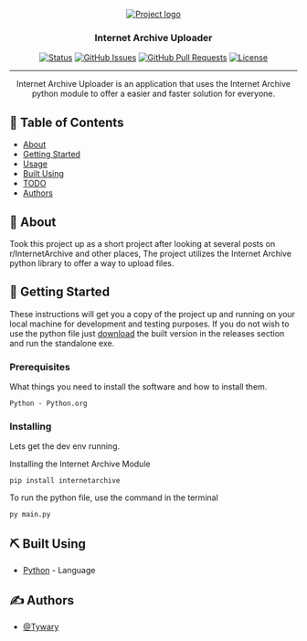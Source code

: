 <p align="center">
  <a href="" rel="noopener">
 <img src="https://i.imgur.com/giCvs6o.png" alt="Project logo"></a>
</p>

<h3 align="center">Internet Archive Uploader</h3>

<div align="center">

[![Status](https://img.shields.io/badge/status-active-success.svg)]()
[![GitHub Issues](https://img.shields.io/github/issues/Tywary/IA-Upload.svg)](https://github.com/Tywary/IA-Upload/issues)
[![GitHub Pull Requests](https://img.shields.io/github/issues-pr/Tywary/IA-Upload.svg)](https://github.com/Tywary/IA-Upload/pulls)
[![License](https://img.shields.io/badge/license-MIT-blue.svg)](/LICENSE)

</div>

---

<p align="center"> Internet Archive Uploader is an application that uses the Internet Archive python module to offer a easier and faster solution for everyone.
    <br> 
</p>

## 📝 Table of Contents

- [About](#about)
- [Getting Started](#getting_started)
- [Usage](#usage)
- [Built Using](#built_using)
- [TODO](../TODO.md)
- [Authors](#authors)


## 🧐 About <a name = "about"></a>

Took this project up as a short project after looking at several posts on r/InternetArchive and other places, The project utilizes the Internet Archive python library to offer a way to upload files.

## 🏁 Getting Started <a name = "getting_started"></a>

These instructions will get you a copy of the project up and running on your local machine for development and testing purposes. If you do not wish to use the python file just <a href="https://github.com/Tywary/IA-Upload/blob/main/dist/InternetArchiveUploader.exe">download</a> the built version in the releases section and run the standalone exe.

### Prerequisites

What things you need to install the software and how to install them.

```
Python - Python.org
```

### Installing
Lets get the dev env running.

Installing the Internet Archive Module

```
pip install internetarchive
```
To run the python file, use the command in the terminal

```
py main.py
```


## ⛏️ Built Using <a name = "built_using"></a>

- [Python](https://www.python.org/) - Language

## ✍️ Authors <a name = "authors"></a>

- [@Tywary](https://github.com/Tywary)

